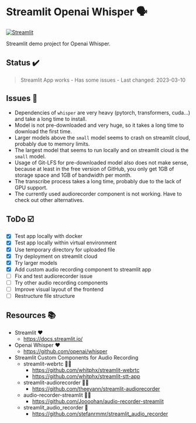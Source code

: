 # Streamlit Openai Whisper 🗣️

[![Streamlit](https://img.shields.io/badge/Go%20To-Streamlit%20Cloud-red?logo=streamlit)](https://franky1-whisper-streamlit-app-ode4s8.streamlit.app/)

Streamlit demo project for Openai Whisper.

## Status ✔️

> Streamlit App works - Has some issues - Last changed: 2023-03-10

## Issues 🚩

- Dependencies of `whisper` are very heavy (pytorch, transformers, cuda...) and take a long time to install.
- Model is not pre-downloaded and very huge, so it takes a long time to download the first time.
- Larger models above the `small` model seems to crash on streamlit cloud, probably due to memory limits.
- The largest model that seems to run locally and on streamlit cloud is the `small` model.
- Usage of Git-LFS for pre-downloaded model also does not make sense, because at least in the free version of GitHub, you only get 1GB of storage space and 1GB of bandwidth per month.
- The transcribe process takes a long time, probably due to the lack of GPU support.
- The currently used audiorecorder component is not working. Have to check out other alternatives.

## ToDo ☑️

- [x] Test app locally with docker
- [x] Test app locally within virtual environment
- [x] Use temporary directory for uploaded file
- [x] Try deployment on streamlit cloud
- [x] Try larger models
- [x] Add custom audio recording component to streamlit app
- [ ] Fix and test audiorecorder issue
- [ ] Try other audio recording components
- [ ] Improve visual layout of the frontend
- [ ] Restructure file structure

## Resources 📚

- Streamlit ❤️
  - <https://docs.streamlit.io/>
- Openai Whisper ❤️
  - <https://github.com/openai/whisper>
- Streamlit Custom Components for Audio Recording
  - streamlit-webrtc 🤷‍♂️
    - <https://github.com/whitphx/streamlit-webrtc>
    - <https://github.com/whitphx/streamlit-stt-app>
  - streamlit-audiorecorder 🤷‍♂️
    - <https://github.com/theevann/streamlit-audiorecorder>
  - audio-recorder-streamlit 🤷‍♂️
    - <https://github.com/Joooohan/audio-recorder-streamlit>
  - streamlit_audio_recorder 🤔
    - <https://github.com/stefanrmmr/streamlit_audio_recorder>
